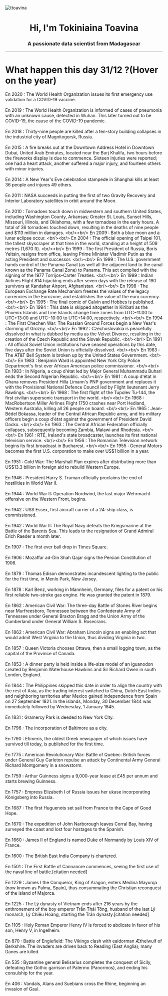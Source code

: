 
<p align="left"> <img src="https://komarev.com/ghpvc/?username=ttoavina&label=Profile%20views&color=0e75b6&style=flat" alt="ttoavina" /> </p>
<h1 align="center">Hi, I'm Tokiniaina Toavina</h1>
<h3 align="center">A passionate data scientist from Madagascar</h3>
    
<hr/>
<h1> What happen this day 31/12 ?(Hover on the year)</h1>

En 2020 : The World Health Organization issues its first emergency use validation for a COVID-19 vaccine.
<br/><br/>
En 2019 : The World Health Organization is informed of cases of pneumonia with an unknown cause, detected in Wuhan. This later turned out to be COVID-19, the cause of the COVID-19 pandemic.
<br/><br/>
En 2018 : Thirty-nine people are killed after a ten-story building collapses in the industrial city of Magnitogorsk, Russia.
<br/><br/>
En 2015 : A fire breaks out at the Downtown Address Hotel in Downtown Dubai, United Arab Emirates, located near the Burj Khalifa, two hours before the fireworks display is due to commence. Sixteen injuries were reported; one had a heart attack, another suffered a major injury, and fourteen others with minor injuries.
<br/><br/>
En 2014 : A New Year's Eve celebration stampede in Shanghai kills at least 36 people and injures 49 others.
<br/><br/>
En 2011 : NASA succeeds in putting the first of two Gravity Recovery and Interior Laboratory satellites in orbit around the Moon.
<br/><br/>
En 2010 : Tornadoes touch down in midwestern and southern United States, including Washington County, Arkansas; Greater St. Louis, Sunset Hills, Missouri, Illinois, and Oklahoma, with a few tornadoes in the early hours. A total of 36 tornadoes touched down, resulting in the deaths of nine people and $113 million in damages.
<br/><br/>
En 2009 : Both a blue moon and a lunar eclipse occur.
<br/><br/>
En 2004 : The official opening of Taipei 101, the tallest skyscraper at that time in the world, standing at a height of 509 metres (1,670 ft).
<br/><br/>
En 1999 : The first President of Russia, Boris Yeltsin, resigns from office, leaving Prime Minister Vladimir Putin as the acting President and successor.
<br/><br/>
En 1999 : The U.S. government hands control of the Panama Canal (as well all the adjacent land to the canal known as the Panama Canal Zone) to Panama. This act complied with the signing of the 1977 Torrijos–Carter Treaties.
<br/><br/>
En 1999 : Indian Airlines Flight 814 hijacking ends after seven days with the release of 190 survivors at Kandahar Airport, Afghanistan.
<br/><br/>
En 1998 : The European Exchange Rate Mechanism freezes the values of the legacy currencies in the Eurozone, and establishes the value of the euro currency.
<br/><br/>
En 1995 : The final comic of Calvin and Hobbes is published.
<br/><br/>
En 1994 : This date is skipped altogether in Kiribati as the Phoenix Islands and Line Islands change time zones from UTC−11:00 to UTC+13:00 and UTC−10:00 to UTC+14:00, respectively.
<br/><br/>
En 1994 : The First Chechen War: The Russian Ground Forces begin a New Year's storming of Grozny.
<br/><br/>
En 1992 : Czechoslovakia is peacefully dissolved in what is dubbed by media as the Velvet Divorce, resulting in the creation of the Czech Republic and the Slovak Republic.
<br/><br/>
En 1991 : All official Soviet Union institutions have ceased operations by this date, five days after the Soviet Union is officially dissolved.
<br/><br/>
En 1983 : The AT&T Bell System is broken up by the United States Government.
<br/><br/>
En 1983 : Benjamin Ward is appointed New York City Police Department's first ever African American police commissioner.
<br/><br/>
En 1983 : In Nigeria, a coup d'état led by Major General Muhammadu Buhari ends the Second Nigerian Republic.
<br/><br/>
En 1981 : A coup d'état in Ghana removes President Hilla Limann's PNP government and replaces it with the Provisional National Defence Council led by Flight lieutenant Jerry Rawlings.
<br/><br/>
En 1968 : The first flight of the Tupolev Tu-144, the first civilian supersonic transport in the world.
<br/><br/>
En 1968 : MacRobertson Miller Airlines Flight 1750 crashes near Port Hedland, Western Australia, killing all 26 people on board.
<br/><br/>
En 1965 : Jean-Bédel Bokassa, leader of the Central African Republic army, and his military officers begin a coup d'état against the government of President David Dacko.
<br/><br/>
En 1963 : The Central African Federation officially collapses, subsequently becoming Zambia, Malawi and Rhodesia.
<br/><br/>
En 1961 : RTÉ, Ireland's state broadcaster, launches its first national television service.
<br/><br/>
En 1956 : The Romanian Television network begins its first broadcast in Bucharest.
<br/><br/>
En 1955 : General Motors becomes the first U.S. corporation to make over US$1 billion in a year.
<br/><br/>
En 1951 : Cold War: The Marshall Plan expires after distributing more than US$13.3 billion in foreign aid to rebuild Western Europe.
<br/><br/>
En 1946 : President Harry S. Truman officially proclaims the end of hostilities in World War II.
<br/><br/>
En 1944 : World War II: Operation Nordwind, the last major Wehrmacht offensive on the Western Front, begins.
<br/><br/>
En 1942 : USS Essex, first aircraft carrier of a 24-ship class, is commissioned.
<br/><br/>
En 1942 : World War II: The Royal Navy defeats the Kriegsmarine at the Battle of the Barents Sea. This leads to the resignation of Grand Admiral Erich Raeder a month later.
<br/><br/>
En 1907 : The first ever ball drop in Times Square.
<br/><br/>
En 1906 : Mozaffar ad-Din Shah Qajar signs the Persian Constitution of 1906.
<br/><br/>
En 1879 : Thomas Edison demonstrates incandescent lighting to the public for the first time, in Menlo Park, New Jersey.
<br/><br/>
En 1878 : Karl Benz, working in Mannheim, Germany, files for a patent on his first reliable two-stroke gas engine. He was granted the patent in 1879.
<br/><br/>
En 1862 : American Civil War: The three-day Battle of Stones River begins near Murfreesboro, Tennessee between the Confederate Army of Tennessee under General Braxton Bragg and the Union Army of the Cumberland under General William S. Rosecrans.
<br/><br/>
En 1862 : American Civil War: Abraham Lincoln signs an enabling act that would admit West Virginia to the Union, thus dividing Virginia in two.
<br/><br/>
En 1857 : Queen Victoria chooses Ottawa, then a small logging town, as the capital of the Province of Canada.
<br/><br/>
En 1853 : A dinner party is held inside a life-size model of an iguanodon created by Benjamin Waterhouse Hawkins and Sir Richard Owen in south London, England.
<br/><br/>
En 1844 : The Philippines skipped this date in order to align the country with the rest of Asia, as the trading interest switched to China, Dutch East Indies and neighboring territories after Mexico gained independence from Spain on 27 September 1821. In the islands, Monday, 30 December 1844 was immediately followed by Wednesday, 1 January 1845.
<br/><br/>
En 1831 : Gramercy Park is deeded to New York City.
<br/><br/>
En 1796 : The incorporation of Baltimore as a city.
<br/><br/>
En 1790 : Efimeris, the oldest Greek newspaper of which issues have survived till today, is published for the first time.
<br/><br/>
En 1775 : American Revolutionary War: Battle of Quebec: British forces under General Guy Carleton repulse an attack by Continental Army General Richard Montgomery in a snowstorm.
<br/><br/>
En 1759 : Arthur Guinness signs a 9,000-year lease at £45 per annum and starts brewing Guinness.
<br/><br/>
En 1757 : Empress Elizabeth I of Russia issues her ukase incorporating Königsberg into Russia.
<br/><br/>
En 1687 : The first Huguenots set sail from France to the Cape of Good Hope.
<br/><br/>
En 1670 : The expedition of John Narborough leaves Corral Bay, having surveyed the coast and lost four hostages to the Spanish.
<br/><br/>
En 1660 : James II of England is named Duke of Normandy by Louis XIV of France.
<br/><br/>
En 1600 : The British East India Company is chartered.
<br/><br/>
En 1501 : The First Battle of Cannanore commences, seeing the first use of the naval line of battle.[citation needed]
<br/><br/>
En 1229 : James I the Conqueror, King of Aragon, enters Medina Mayurqa (now known as Palma, Spain), thus consummating the Christian reconquest of the island of Majorca.
<br/><br/>
En 1225 : The Lý dynasty of Vietnam ends after 216 years by the enthronement of the boy emperor Trần Thái Tông, husband of the last Lý monarch, Lý Chiêu Hoàng, starting the Trần dynasty.[citation needed]
<br/><br/>
En 1105 : Holy Roman Emperor Henry IV is forced to abdicate in favor of his son, Henry V, in Ingelheim.
<br/><br/>
En 870 : Battle of Englefield: The Vikings clash with ealdorman Æthelwulf of Berkshire. The invaders are driven back to Reading (East Anglia); many Danes are killed.
<br/><br/>
En 535 : Byzantine general Belisarius completes the conquest of Sicily, defeating the Gothic garrison of Palermo (Panormos), and ending his consulship for the year.
<br/><br/>
En 406 : Vandals, Alans and Suebians cross the Rhine, beginning an invasion of Gaul.
<br/><br/>

